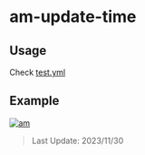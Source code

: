 # am-update-time

## Usage

Check [test.yml](.github/workflows/test.yml)

## Example

[![am][am-logo]][am-url]
> Last Update: 2023/11/30

[am-logo]:https://img.shields.io/badge/Apple%20Music-歌单-FA243C?logo=applemusic&logoColor=white&style=flat-square
[am-url]:https://music.apple.com/cn/playlist/just-my-favorite/pl.u-8aAVZglHWya2xM